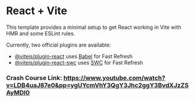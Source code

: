 # React + Vite

This template provides a minimal setup to get React working in Vite with HMR and some ESLint rules.

Currently, two official plugins are available:

- [@vitejs/plugin-react](https://github.com/vitejs/vite-plugin-react/blob/main/packages/plugin-react/README.md) uses [Babel](https://babeljs.io/) for Fast Refresh
- [@vitejs/plugin-react-swc](https://github.com/vitejs/vite-plugin-react-swc) uses [SWC](https://swc.rs/) for Fast Refresh

### Crash Course Link: https://www.youtube.com/watch?v=LDB4uaJ87e0&pp=ygUYcmVhY3QgY3Jhc2ggY3BvdXJzZSAyMDI0
